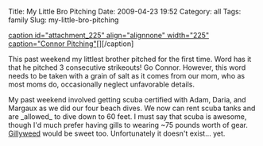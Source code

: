 Title: My Little Bro Pitching
Date: 2009-04-23 19:52
Category: all
Tags: family
Slug: my-little-bro-pitching

[caption id="attachment\_225" align="alignnone" width="225" caption="Connor
Pitching"][][][/caption]

This past weekend my littlest brother pitched for the first time. Word has it
that he pitched 3 consecutive strikeouts! Go Connor. However, this word needs
to be taken with a grain of salt as it comes from our mom, who as most moms do,
occasionally neglect unfavorable details.

My past weekend involved getting scuba certified with Adam, Daria, and Margaux
as we did our four beach dives. We now can rent scuba tanks and are \_allowed\_
to dive down to 60 feet. I must say that scuba is awesome, though I'd much
prefer having gills to wearing \~75 pounds worth of gear. [Gillyweed][] would
be sweet too. Unfortunately it doesn't exist... yet.

  [caption id="attachment\_225" align="alignnone" width="225" caption="Connor
  Pitching"]: /images/2009/04/img_1228.jpg
  [Gillyweed]: http://en.wikipedia.org/wiki/Gillyweed#Plants_from_J._K._Rowling.27s_Harry_Potter_series
